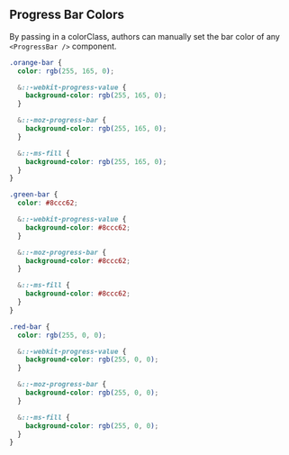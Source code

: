 ## Progress Bar Colors

By passing in a colorClass, authors can manually set the bar color of any `<ProgressBar />` component.

```css
.orange-bar {
  color: rgb(255, 165, 0);

  &::-webkit-progress-value {
    background-color: rgb(255, 165, 0);
  }

  &::-moz-progress-bar {
    background-color: rgb(255, 165, 0);
  }

  &::-ms-fill {
    background-color: rgb(255, 165, 0);
  }
}

.green-bar {
  color: #8ccc62;

  &::-webkit-progress-value {
    background-color: #8ccc62;
  }

  &::-moz-progress-bar {
    background-color: #8ccc62;
  }

  &::-ms-fill {
    background-color: #8ccc62;
  }
}

.red-bar {
  color: rgb(255, 0, 0);

  &::-webkit-progress-value {
    background-color: rgb(255, 0, 0);
  }

  &::-moz-progress-bar {
    background-color: rgb(255, 0, 0);
  }

  &::-ms-fill {
    background-color: rgb(255, 0, 0);
  }
}
```
